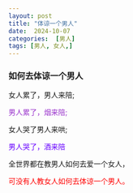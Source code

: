 ```yaml
---
layout: post
title: "体谅一个男人"
date:  2024-10-07
categories:  [男人]
tags: [男人, 女人,]  
---
```


### 如何去体谅一个男人

女人累了，男人来陪;

<font color="#9932cc">男人累了，烟来陪;</font>

女人哭了男人来哄;

<font color="#6600ff">男人哭了，酒来陪</font>

全世界都在教男人如何去爱一个女人，

<font color="#ff0000">可没有人教女人如何去体谅一个男人。</font>

